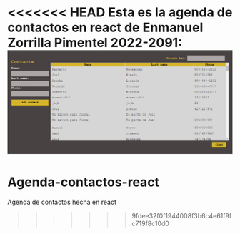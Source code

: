<<<<<<< HEAD
Esta es la agenda de contactos en react de Enmanuel Zorrilla Pimentel 2022-2091:
![Agenda-contactos-react](agenda-contactos-react.png)
=======
# Agenda-contactos-react
Agenda de contactos hecha en react
>>>>>>> 9fdee32f0f1944008f3b6c4e61f9fc719f8c10d0
